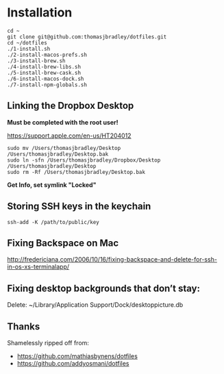 # Installation

```
cd ~
git clone git@github.com:thomasjbradley/dotfiles.git
cd ~/dotfiles
./1-install.sh
./2-install-macos-prefs.sh
./3-install-brew.sh
./4-install-brew-libs.sh
./5-install-brew-cask.sh
./6-install-macos-dock.sh
./7-install-npm-globals.sh
```

## Linking the Dropbox Desktop

**Must be completed with the root user!**

https://support.apple.com/en-us/HT204012

```
sudo mv /Users/thomasjbradley/Desktop /Users/thomasjbradley/Desktop.bak
sudo ln -sfn /Users/thomasjbradley/Dropbox/Desktop /Users/thomasjbradley/Desktop
sudo rm -Rf /Users/thomasjbradley/Desktop.bak
```

**Get Info, set symlink "Locked"**

## Storing SSH keys in the keychain

```
ssh-add -K /path/to/public/key
```

## Fixing Backspace on Mac

http://fredericiana.com/2006/10/16/fixing-backspace-and-delete-for-ssh-in-os-xs-terminalapp/

## Fixing desktop backgrounds that don’t stay:

Delete: ~/Library/Application Support/Dock/desktoppicture.db

## Thanks

Shamelessly ripped off from:

- https://github.com/mathiasbynens/dotfiles
- https://github.com/addyosmani/dotfiles
